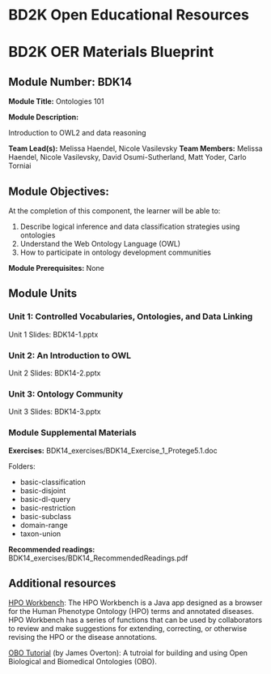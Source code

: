 # BD2K Open Educational Resources


# BD2K OER Materials Blueprint


## Module Number: BDK14

**Module Title:** Ontologies 101

**Module Description:**

Introduction to OWL2 and data reasoning

**Team Lead(s):** Melissa Haendel, Nicole Vasilevsky
**Team Members:** Melissa Haendel, Nicole Vasilevsky, David Osumi-Sutherland, Matt Yoder, Carlo Torniai

## Module Objectives:

At the completion of this component, the learner will be able to:

1. Describe logical inference and data classification strategies using ontologies
2. Understand the Web Ontology Language (OWL)
3. How to participate in ontology development communities

**Module Prerequisites:** None

## Module Units
### Unit 1: Controlled Vocabularies, Ontologies, and Data Linking

Unit 1 Slides: BDK14-1.pptx

### Unit 2: An Introduction to OWL

Unit 2 Slides: BDK14-2.pptx

### Unit 3: Ontology Community

Unit 3 Slides: BDK14-3.pptx

### Module Supplemental Materials

**Exercises:**
BDK14_exercises/BDK14_Exercise_1_Protege5.1.doc

Folders:
- basic-classification
- basic-disjoint
- basic-dl-query
- basic-restriction
- basic-subclass
- domain-range
- taxon-union

**Recommended readings:**
BDK14_exercises/BDK14_RecommendedReadings.pdf

## Additional resources

[HPO Workbench](http://hpo-workbench.readthedocs.io/en/latest/): The HPO Workbench is a Java app designed as a browser for the Human Phenotype Ontology (HPO) terms and annotated diseases. HPO Workbench has a series of functions that can be used by collaborators to review and make suggestions for extending, correcting, or otherwise revising the HPO or the disease annotations.

[OBO Tutorial](https://github.com/jamesaoverton/obo-tutorial) (by James Overton): A tutroial for building and using Open Biological and Biomedical Ontologies (OBO).


